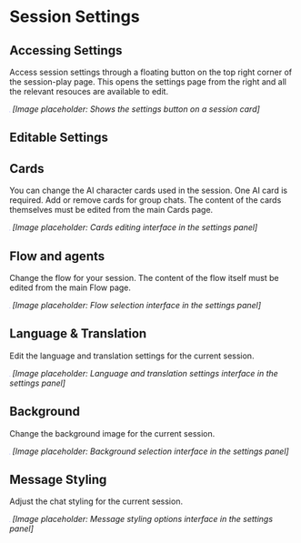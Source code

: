 # Session Settings

## Accessing Settings

Access session settings through a floating button on the top right corner of the session-play page. This opens the settings page from the right and all the relevant resouces are available to edit.

![Session settings button](./images/session-settings-button.png)
*[Image placeholder: Shows the settings button on a session card]*

## Editable Settings

## Cards

You can change the AI character cards used in the session. One AI card is required. Add or remove cards for group chats. The content of the cards themselves must be edited from the main Cards page.

![Edit cards](./images/edit-cards-step.png)
*[Image placeholder: Cards editing interface in the settings panel]*

## Flow and agents

Change the flow for your session. The content of the flow itself must be edited from the main Flow page.

![Edit flow](./images/edit-flow-step.png)
*[Image placeholder: Flow selection interface in the settings panel]*

## Language & Translation

Edit the language and translation settings for the current session.

![Language and translation step](./images/language-translation-step.png)
*[Image placeholder: Language and translation settings interface in the settings panel]*

## Background

Change the background image for the current session.

![Background step](./images/background-step.png)
*[Image placeholder: Background selection interface in the settings panel]*

## Message Styling

Adjust the chat styling for the current session.

![Message styling step](./images/message-styling-step.png)
*[Image placeholder: Message styling options interface in the settings panel]*